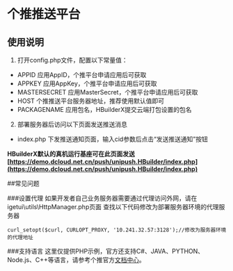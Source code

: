 # 个推推送平台 


## 使用说明 
1. 打开config.php文件，配置以下常量值：
 - APPID 
 应用AppID，个推平台申请应用后可获取
 - APPKEY 
 应用AppKey，个推平台申请应用后可获取
 - MASTERSECRET 
 应用MasterSecret，个推平台申请应用后可获取
 - HOST 
 个推推送平台服务器地址，推荐使用默认值即可
 - PACKAGENAME
 应用包名，HBuilderX提交云端打包设置的包名


2. 部署服务器后访问以下页面发送推送消息
 - index.php 
 下发推送通知页面，输入cid参数后点击“发送推送通知”按钮

**HBuilderX默认的真机运行基座可在此页面发送[https://demo.dcloud.net.cn/push/unipush.HBuilder/index.php](https://demo.dcloud.net.cn/push/unipush.HBuilder/index.php)**


##常见问题

###设置代理
如果开发者自己业务服务器需要通过代理访问外网，请在igetui\utils\HttpManager.php页面
查找以下代码修改为部署服务器环境的代理服务器
```
curl_setopt($curl, CURLOPT_PROXY, '10.241.32.57:3128');//修改为服务器环境的代理地址
```

###支持语言
这里仅提供PHP示例，官方还支持C#、JAVA、PYTHON、Node.js、C++等语言，请参考个推官方[文档中心](http://docs.getui.com/)。

